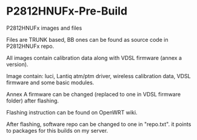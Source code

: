# P2812HNUFx-Pre-Build
P2812HNUFx images and files

Files are TRUNK based, BB ones can be found as source code in P2812HNUFx repo.
<p>
All images contain calibration data along with VDSL firmware (annex a version).
<p>
Image contain: luci, Lantiq atm/ptm driver, wireless calibration data, VDSL firmware and some basic modules.
<p>
Annex A firmware can be changed (replaced to one in VDSL firmware folder) after flashing.
<p>
Flashing instruction can be found on OpenWRT wiki.
<p>
After flashing, software repo can be changed to one in "repo.txt". it points to packages for this builds on my server.
